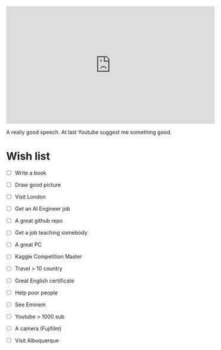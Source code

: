<iframe width="560" height="315" src="https://www.youtube.com/embed/ji5_MqicxSo" frameborder="0" allow="accelerometer; autoplay; clipboard-write; encrypted-media; gyroscope; picture-in-picture" allowfullscreen></iframe>

A really good speech. At last Youtube suggest me something good.

# Wish list

- [ ] Write a book
- [ ] Draw good picture
- [ ] Visit London
- [ ] Get an AI Engineer job
- [ ] A great github repo
- [ ] Get a job teaching somebody

- [ ] A great PC
- [ ] Kaggle Competition Master
- [ ] Travel > 10 country
- [ ] Great English certificate
- [ ] Help poor people
- [ ] See Eminem
- [ ] Youtube > 1000 sub
- [ ] A camera (Fujifilm)
- [ ] Visit Albuquerque